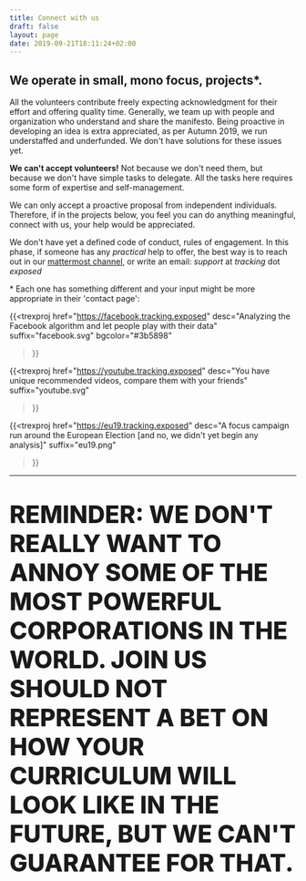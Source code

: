 ```yaml
---
title: Connect with us
draft: false
layout: page
date: 2019-09-21T18:11:24+02:00
---
```


## We operate in small, mono focus, projects*.

All the volunteers contribute freely expecting acknowledgment for their effort and offering quality time. Generally, we team up with people and organization who understand and share the manifesto. Being proactive in developing an idea is extra appreciated, as per Autumn 2019, we run understaffed and underfunded. We don't have solutions for these issues yet.

**We can't accept volunteers!** Not because we don't need them, but because we don't have simple tasks to delegate. All the tasks here requires some form of expertise and self-management.

We can only accept a proactive proposal from independent individuals. Therefore, if in the projects below, you feel you can do anything meaningful, connect with us, your help would be appreciated.

We don't have yet a defined code of conduct, rules of engagement. In this phase, if someone has any *practical* help to offer, the best way is to reach out in our [mattermost channel](https://chat.securitywithoutborders.org/community/channels/trackingexposed), or write an email: *support* at *tracking* dot *exposed*

\* Each one has something different and your input might be more appropriate in their 'contact page':

{{<trexproj
    href="https://facebook.tracking.exposed"
    desc="Analyzing the Facebook algorithm and let people play with their data"
    suffix="facebook.svg"
    bgcolor="#3b5898"
>}}

{{<trexproj
    href="https://youtube.tracking.exposed"
    desc="You have unique recommended videos, compare them with your friends"
    suffix="youtube.svg"
>}}

<!--
{{<trexproj
    href="https://pornhub.tracking.exposed"
    desc="The biggest porn website uses personalized algorithms too! [work in progress]"
    suffix="pornhub.svg"
    bgcolor="black"
>}}
-->

{{<trexproj
    href="https://eu19.tracking.exposed"
    desc="A focus campaign run around the European Election [and no, we didn't yet begin any analysis]"
    suffix="eu19.png"
>}}

---

<p style="font-size:3em;font-weight:800;">
  REMINDER: WE DON'T REALLY WANT TO ANNOY SOME OF THE MOST POWERFUL CORPORATIONS IN THE WORLD.
  JOIN US SHOULD NOT REPRESENT A BET ON HOW YOUR CURRICULUM WILL LOOK LIKE IN THE FUTURE, BUT WE CAN'T GUARANTEE FOR THAT.
</p>
